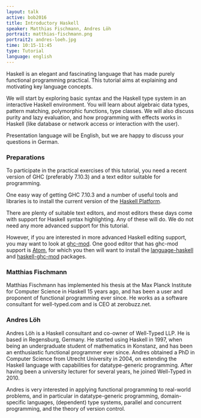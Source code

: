 ```yaml
---
layout: talk
active: bob2016
title: Introductory Haskell
speaker: Matthias Fischmann, Andres Löh
portrait: matthias-fischmann.png
portrait2: andres-loeh.jpg
time: 10:15-11:45
type: Tutorial
language: english
---
```


Haskell is an elegant and fascinating language that has made purely
functional programming practical. This tutorial aims at explaining and
motivating key language concepts.

We will start by exploring basic syntax and the Haskell type system in
an interactive Haskell environment.  You will learn about algebraic
data types, pattern matching, polymorphic functions, type classes.  We
will also discuss purity and lazy evaluation, and how programming with
effects works in Haskell (like database or network access or
interaction with the user).

Presentation language will be English, but we are happy to discuss
your questions in German.

### Preparations

To participate in the practical exercises of this tutorial, you need a
recent version of GHC (preferably 7.10.3) and a text editor suitable
for programming.

One easy way of getting GHC 7.10.3 and a number of useful tools and
libraries is to install the current version of the [Haskell Platform][HP].

There are plenty of suitable text editors, and most editors these days
come with support for Haskell syntax highlighting. Any of these will do.
We do not need any more advanced support for this tutorial.

However, if you are interested in more advanced Haskell editing support,
you may want to look at [ghc-mod][ghc-mod]. One good editor that has
ghc-mod support is [Atom][Atom], for which you then will want to install
the [language-haskell][atom-language-haskell] and 
[haskell-ghc-mod][atom-haskell-ghc-mod] packages.

### Matthias Fischmann

Matthias Fischmann has implemented his thesis at the Max Planck
Institute for Computer Science in Haskell 15 years ago, and has been a
user and proponent of functional programming ever since.  He works as
a software consultant for well-typed.com and is CEO at zerobuzz.net.

### Andres Löh

Andres Löh is a Haskell consultant and co-owner of Well-Typed LLP. He is based
in Regensburg, Germany. He started using Haskell in 1997, when being an
undergraduate student of mathematics in Konstanz, and has been an enthusiastic
functional programmer ever since. Andres obtained a PhD in Computer Science
from Utrecht University in 2004, on extending the Haskell language with
capabilities for datatype-generic programming. After having been a university
lecturer for several years, he joined Well-Typed in 2010. 
 
Andres is very interested in applying functional programming to real-world
problems, and in particular in datatype-generic programming, domain-specific
languages, (dependent) type systems, parallel and concurrent programming, and
the theory of version control. 

[HP]: https://www.haskell.org/platform/
[Atom]: https://atom.io/
[ghc-mod]: https://github.com/DanielG/ghc-mod
[atom-language-haskell]: https://atom.io/packages/language-haskell
[atom-haskell-ghc-mod]: https://atom.io/packages/haskell-ghc-mod
